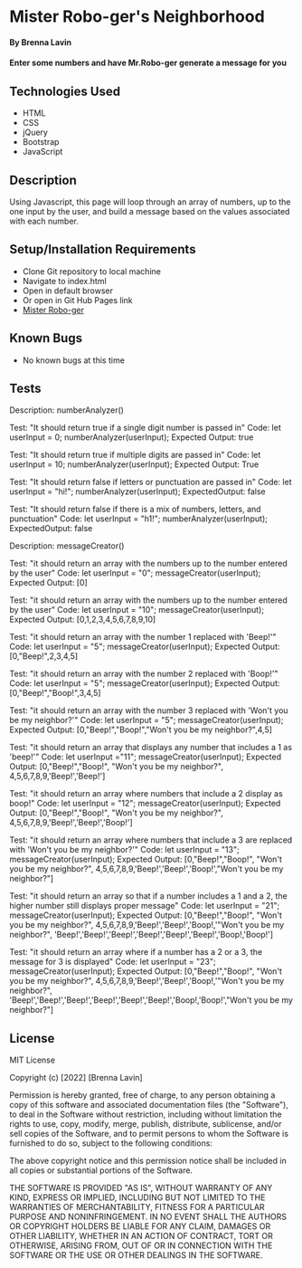 # Mister Robo-ger's Neighborhood

#### By Brenna Lavin

#### Enter some numbers and have Mr.Robo-ger generate a message for you

## Technologies Used

* HTML
* CSS
* jQuery
* Bootstrap
* JavaScript

## Description

Using Javascript, this page will loop through an array of numbers, up to the one input by the user, and build a message based on the values associated with each number.

## Setup/Installation Requirements

* Clone Git repository to local machine
* Navigate to index.html
* Open in default browser
* Or open in Git Hub Pages link
* [Mister Robo-ger](https://lavinbrenna.github.io/mister-roboger/)

## Known Bugs

* No known bugs at this time

## Tests

Description: numberAnalyzer()

Test: "It should return true if a single digit number is passed in"
Code:
let userInput = 0;
numberAnalyzer(userInput);
Expected Output:
true

Test: "It should return true if multiple digits are passed in"
Code:
let userInput = 10;
numberAnalyzer(userInput);
Expected Output:
True

Test: "It should return false if letters or punctuation are passed in"
Code:
let userInput = "hi!";
numberAnalyzer(userInput);
ExpectedOutput:
false

Test: "It should return false if there is a mix of numbers, letters, and punctuation"
Code:
let userInput = "h1!";
numberAnalyzer(userInput);
ExpectedOutput:
false

Description: messageCreator()

Test: "it should return an array with the numbers up to the number entered by the user"
Code:
let userInput = "0";
messageCreator(userInput);
Expected Output:
[0]

Test: "it should return an array with the numbers up to the number entered by the user"
Code:
let userInput = "10";
messageCreator(userInput);
Expected Output:
[0,1,2,3,4,5,6,7,8,9,10]

Test: "it should return an array with the number 1 replaced with 'Beep!'"
Code:
let userInput = "5";
messageCreator(userInput);
Expected Output:
[0,"Beep!",2,3,4,5]

Test: "it should return an array with the number 2 replaced with 'Boop!'"
Code:
let userInput = "5";
messageCreator(userInput);
Expected Output:
[0,"Beep!","Boop!",3,4,5]

Test: "it should return an array with the number 3 replaced with 'Won't you be my neighbor?'"
Code:
let userInput = "5";
messageCreator(userInput);
Expected Output:
[0,"Beep!","Boop!","Won't you be my neighbor?",4,5]

Test: "it should return an array that displays any number that includes a 1 as 'beep!'"
Code:
let userInput ="11";
messageCreator(userInput);
Expected Output:
[0,"Beep!","Boop!", "Won't you be my neighbor?", 4,5,6,7,8,9,'Beep!','Beep!']

Test: "it should return an array where numbers that include a 2 display as boop!"
Code:
let userInput = "12";
messageCreator(userInput);
Expected Output:
[0,"Beep!","Boop!", "Won't you be my neighbor?", 4,5,6,7,8,9,'Beep!','Beep!','Boop!']

Test: "it should return an array where numbers that include a 3 are replaced with 'Won't you be my neighbor?'"
Code:
let userInput = "13";
messageCreator(userInput);
Expected Output:
[0,"Beep!","Boop!", "Won't you be my neighbor?", 4,5,6,7,8,9,'Beep!','Beep!','Boop!',"Won't you be my neighbor?"]

Test: "it should return an array so that if a number includes a 1 and a 2, the higher number still displays proper message"
Code:
let userInput = "21";
messageCreator(userInput);
Expected Output:
[0,"Beep!","Boop!", "Won't you be my neighbor?", 4,5,6,7,8,9,'Beep!','Beep!','Boop!,'"Won't you be my neighbor?", 'Beep!','Beep!','Beep!','Beep!','Beep!','Beep!','Boop!,'Boop!']

Test: "it should return an array where if a number has a 2 or a 3, the message for 3 is displayed"
Code:
let userInput = "23";
messageCreator(userInput);
Expected Output:
[0,"Beep!","Boop!", "Won't you be my neighbor?", 4,5,6,7,8,9,'Beep!','Beep!','Boop!,'"Won't you be my neighbor?", 'Beep!','Beep!','Beep!','Beep!','Beep!','Beep!','Boop!,'Boop!',"Won't you be my neighbor?"]

## License

MIT License

Copyright (c) [2022] [Brenna Lavin]

Permission is hereby granted, free of charge, to any person obtaining a copy
of this software and associated documentation files (the "Software"), to deal
in the Software without restriction, including without limitation the rights
to use, copy, modify, merge, publish, distribute, sublicense, and/or sell
copies of the Software, and to permit persons to whom the Software is
furnished to do so, subject to the following conditions:

The above copyright notice and this permission notice shall be included in all
copies or substantial portions of the Software.

THE SOFTWARE IS PROVIDED "AS IS", WITHOUT WARRANTY OF ANY KIND, EXPRESS OR
IMPLIED, INCLUDING BUT NOT LIMITED TO THE WARRANTIES OF MERCHANTABILITY,
FITNESS FOR A PARTICULAR PURPOSE AND NONINFRINGEMENT. IN NO EVENT SHALL THE
AUTHORS OR COPYRIGHT HOLDERS BE LIABLE FOR ANY CLAIM, DAMAGES OR OTHER
LIABILITY, WHETHER IN AN ACTION OF CONTRACT, TORT OR OTHERWISE, ARISING FROM,
OUT OF OR IN CONNECTION WITH THE SOFTWARE OR THE USE OR OTHER DEALINGS IN THE
SOFTWARE.
